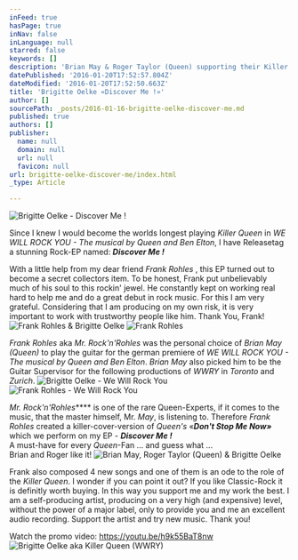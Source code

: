 ```yaml
---
inFeed: true
hasPage: true
inNav: false
inLanguage: null
starred: false
keywords: []
description: 'Brian May & Roger Taylor (Queen) supporting their Killer Queen, Brigitte Oelke'
datePublished: '2016-01-20T17:52:57.804Z'
dateModified: '2016-01-20T17:52:50.663Z'
title: 'Brigitte Oelke «Discover Me !»'
author: []
sourcePath: _posts/2016-01-16-brigitte-oelke-discover-me.md
published: true
authors: []
publisher:
  name: null
  domain: null
  url: null
  favicon: null
url: brigitte-oelke-discover-me/index.html
_type: Article

---
```

![Brigitte Oelke - Discover Me !](https://s3-us-west-2.amazonaws.com/the-grid-img/p/5d35f6ebc8732aa74f6637987ba7bc8f374c248f.jpg)

Since I knew I would become the worlds longest playing _Killer Queen_ in _WE WILL ROCK YOU - The musical by Queen and Ben Elton_, I have Releasetag a stunning Rock-EP named: _**Discover Me !**_

With a little help from my dear friend _Frank Rohles_ , this EP turned out to become a secret collectors item. To be honest, Frank put unbelievably much of his soul to this rockin' jewel. He constantly kept on working real hard to help me and do a great debut in rock music. For this I am very grateful. Considering that I am producing on my own risk, it is very important to work with trustworthy people like him. Thank You, Frank!
![Frank Rohles & Brigitte Oelke](https://s3-us-west-2.amazonaws.com/the-grid-img/p/e90e78228390ea1142b5f1063e11e736f5cda439.jpg)
![Frank Rohles](https://s3-us-west-2.amazonaws.com/the-grid-img/p/cdcc1168676960faff9f67978e1019c485df6001.jpg)

_Frank Rohles_ aka _Mr. Rock'n'Rohles_ was the personal choice of _Brian May (Queen)_ to play the guitar for the german premiere of _WE WILL ROCK YOU - The musical by Queen and Ben Elton_. _Brian May_ also picked him to be the Guitar Supervisor for the following productions of _WWRY_ in _Toronto_ and _Zurich_. ![Brigitte Oelke - We Will Rock You](https://s3-us-west-2.amazonaws.com/the-grid-img/p/c0ffaa7cc0bb69718a0a5efc7c5c0a7eca854699.jpg)
![Frank Rohles - We Will Rock You](https://s3-us-west-2.amazonaws.com/the-grid-img/p/8f64802d3b26a02c1e0e82ca04f821525759c02c.jpg)

_Mr. Rock'n'Rohles_**** is one of the rare Queen-Experts, if it comes to the music, that the master himself, Mr. _May_, is listening to. Therefore _Frank Rohles_ created a killer-cover-version of _Queen's_ «_**Don't Stop Me Now»**_ which we perform on my EP - _**Discover Me !**_  
A must-have for every _Queen_-Fan ... and guess what ...   
Brian and Roger like it!
![Brian May, Roger Taylor (Queen) & Brigitte Oelke](https://s3-us-west-2.amazonaws.com/the-grid-img/p/3dec35b473c16e8b48297f4fd316c9c1a52ed309.jpg)

Frank also composed 4 new songs and one of them is an ode to the role of the _Killer Queen_. I wonder if you can point it out? If you like Classic-Rock it is definitly worth buying. In this way you support me and my work the best. I am a self-producing artist, producing on a very high (and expensive) level, without the power of a major label, only to provide you and me an excellent audio recording. 
Support the artist and try new music. Thank you!

Watch the promo video: https://youtu.be/h9k55BaT8nw
![Brigitte Oelke aka Killer Queen (WWRY)](https://s3-us-west-2.amazonaws.com/the-grid-img/p/eb63ea60375126ee3fcb55317ec655a3fca2b476.jpg)
